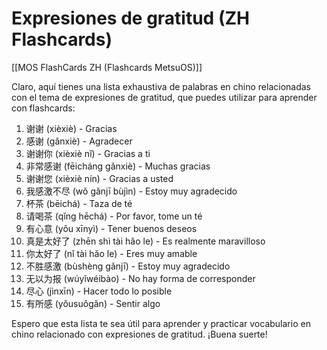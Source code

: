 # Expresiones de gratitud (ZH Flashcards)

[[MOS FlashCards ZH (Flashcards MetsuOS)]]

Claro, aquí tienes una lista exhaustiva de palabras en chino relacionadas con el tema de expresiones de gratitud, que puedes utilizar para aprender con flashcards:

1. 谢谢 (xièxiè) - Gracias
2. 感谢 (gǎnxiè) - Agradecer
3. 谢谢你 (xièxiè nǐ) - Gracias a ti
4. 非常感谢 (fēicháng gǎnxiè) - Muchas gracias
5. 谢谢您 (xièxiè nín) - Gracias a usted
6. 我感激不尽 (wǒ gǎnjī bùjìn) - Estoy muy agradecido
7. 杯茶 (bēichá) - Taza de té
8. 请喝茶 (qǐng hēchá) - Por favor, tome un té
9. 有心意 (yǒu xīnyì) - Tener buenos deseos
10. 真是太好了 (zhēn shì tài hǎo le) - Es realmente maravilloso
11. 你太好了 (nǐ tài hǎo le) - Eres muy amable
12. 不胜感激 (bùshèng gǎnjī) - Estoy muy agradecido
13. 无以为报 (wúyǐwéibào) - No hay forma de corresponder
14. 尽心 (jìnxīn) - Hacer todo lo posible
15. 有所感 (yǒusuǒgǎn) - Sentir algo

Espero que esta lista te sea útil para aprender y practicar vocabulario en chino relacionado con expresiones de gratitud. ¡Buena suerte!
